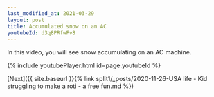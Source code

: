 ```yaml
---
last_modified_at: 2021-03-29
layout: post
title: Accumulated snow on an AC
youtubeId: d3q8PRfwFv8
---
```

 
In this video, you will see snow accumulating on an AC machine.
 
 
 


{% include youtubePlayer.html id=page.youtubeId %}
 
 
[Next]({{ site.baseurl }}{% link split1/_posts/2020-11-26-USA life - Kid struggling to make a roti - a free fun.md %})
